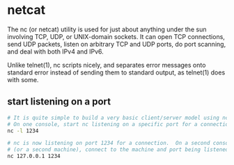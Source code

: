 # netcat
The nc (or netcat) utility is used for just about anything under the sun 
involving TCP, UDP, or UNIX-domain sockets.  It can open TCP connections, 
send UDP packets, listen on arbitrary TCP and UDP ports, do port scanning, 
and deal with both IPv4 and IPv6.  

Unlike telnet(1), nc scripts nicely, and separates error messages onto 
standard error instead of sending them to standard output, as telnet(1) 
does with some.

## start listening on a port
```bash
# It is quite simple to build a very basic client/server model using nc.  
# On one console, start nc listening on a specific port for a connection.
nc -l 1234

# nc is now listening on port 1234 for a connection.  On a second console
# (or a second machine), connect to the machine and port being listened on:
nc 127.0.0.1 1234
```
